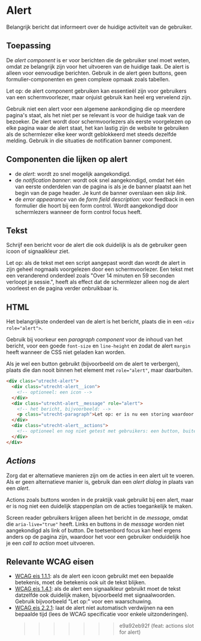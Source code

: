 <!-- @license CC0-1.0 -->

# Alert

Belangrijk bericht dat informeert over de huidige activiteit van de gebruiker.

## Toepassing

De _alert component_ is er voor berichten die de gebruiker snel moet weten, omdat ze belangrijk zijn voor het uitvoeren van de huidige taak. De alert is alleen voor eenvoudige berichten. Gebruik in de alert geen buttons, geen formulier-componenten en geen complexe opmaak zoals tabellen.

Let op: de alert component gebruiken kan essentieël zijn voor gebruikers van een schermvoorlezer, maar onjuist gebruik kan heel erg vervelend zijn.

Gebruik niet een alert voor een algemene aankondiging die op meerdere pagina's staat, als het niet per se relevant is voor de huidige taak van de bezoeker. De alert wordt door schermvoorlezers als eerste voorgelezen op elke pagina waar de alert staat, het kan lastig zijn de website te gebruiken als de schermlezer elke keer wordt geblokkeerd met steeds dezelfde melding. Gebruik in die situaties de notification banner component.

## Componenten die lijken op alert

- de _alert_: wordt zo snel mogelijk aangekondigd.
- de _notification banner_: wordt ook snel aangekondigd, omdat het één van eerste onderdelen van de pagina is als je de banner plaatst aan het begin van de page header. Je kunt de banner overslaan een _skip link_.
- de _error appearance_ van de _form field description_: voor feedback in een formulier die hoort bij een form control. Wordt aangekondigd door schermlezers wanneer de form control focus heeft.

## Tekst

Schrijf een bericht voor de alert die ook duidelijk is als de gebruiker geen icoon of signaalkleur ziet.

Let op: als de tekst met een script aangepast wordt dan wordt de alert in zijn geheel nogmaals voorgelezen door een schermvoorlezer. Een tekst met een veranderend onderdeel zoals "Over 14 minuten en 59 seconden verloopt je sessie.", heeft als effect dat de schermlezer alleen nog de alert voorleest en de pagina verder onbruikbaar is.

## HTML

Het belangrijkste onderdeel van de alert is het bericht, plaats die in een `<div role="alert">`.

Gebruik bij voorkeur een _paragraph component_ voor de inhoud van het bericht, voor een goede `font-size` en `line-height` en zodat de alert `margin` heeft wanneer de CSS niet geladen kan worden.

Als je wel een button gebruikt (bijvoorbeeld om de alert te verbergen), plaats die dan nooit binnen het element met `role="alert"`, maar daarbuiten.

```html
<div class="utrecht-alert">
  <div class="utrecht-alert__icon">
    <!-- optioneel: een icon -->
  </div>
  <div class="utrecht-alert__message" role="alert">
    <!-- het bericht, bijvoorbeeld: -->
    <p class="utrecht-paragraph">Let op: er is nu een storing waardoor...</p>
  </div>
  <div class="utrecht-alert__actions">
    <!-- optioneel en nog niet getest met gebruikers: een button, buiten het bericht -->
  </div>
</div>
```

## _Actions_

Zorg dat er alternatieve manieren zijn om de acties in een alert uit te voeren. Als er geen alternatieve manier is, gebruik dan een _alert dialog_ in plaats van een _alert_.

Actions zoals buttons worden in de praktijk vaak gebruikt bij een alert, maar er is nog niet een duidelijk stappenplan om de acties toegankelijk te maken.

Screen reader gebruikers krijgen alleen het bericht in de _message_, omdat die `aria-live="true"` heeft. Links en buttons in de _message_ worden niet aangekondigd als link of button. De toetsenbord focus kan heel ergens anders op de pagina zijn, waardoor het voor een gebruiker onduidelijk hoe je een _call to action_ moet uitvoeren.

## Relevante WCAG eisen

- [WCAG eis 1.1.1](https://www.w3.org/TR/WCAG21/#non-text-content): als de alert een icoon gebruikt met een bepaalde betekenis, moet de betekenis ook uit de tekst blijken.
- [WCAG eis 1.4.1](https://www.w3.org/TR/WCAG21/#use-of-color): als de alert een signaalkleur gebruikt moet de tekst datzelfde ook duidelijk maken, bijvoorbeeld met signaalwoorden. Gebruik bijvoorbeeld "Let op:" voor een waarschuwing.
- [WCAG eis 2.2.1](https://www.w3.org/TR/WCAG21/#timing-adjustable): laat de alert niet automatisch verdwijnen na een bepaalde tijd (lees de WCAG specificatie voor enkele uitzonderingen).
  > > > > > > > e9a92eb92f (feat: actions slot for alert)
